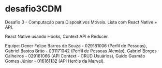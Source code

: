 # desafio3CDM
Desafio 3 - Computação para Dispositivos Móveis. Lista com React Native + API.

React Native usando Hooks, Context API e Reducer.

Equipe:
Dener Felipe Barros de Souza - 029181006 (Perfil de Pessoas), Gabriel Bastos Brito - 031171042 (Perfil de Pessoas Alemãs), Gabriel Borges Calheiros - 029181066 (API Context - CRUD Usuários), Guido Gusmão Gomes Júnior - 016161132 (API Heróis da Marvel).
